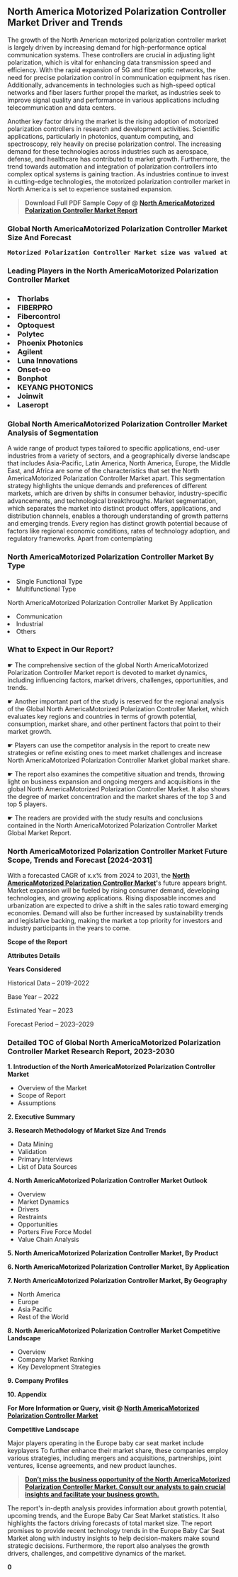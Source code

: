 <p> <h2>North America Motorized Polarization Controller Market Driver and Trends</h2><p>The growth of the North American motorized polarization controller market is largely driven by increasing demand for high-performance optical communication systems. These controllers are crucial in adjusting light polarization, which is vital for enhancing data transmission speed and efficiency. With the rapid expansion of 5G and fiber optic networks, the need for precise polarization control in communication equipment has risen. Additionally, advancements in technologies such as high-speed optical networks and fiber lasers further propel the market, as industries seek to improve signal quality and performance in various applications including telecommunication and data centers.</p><p>Another key factor driving the market is the rising adoption of motorized polarization controllers in research and development activities. Scientific applications, particularly in photonics, quantum computing, and spectroscopy, rely heavily on precise polarization control. The increasing demand for these technologies across industries such as aerospace, defense, and healthcare has contributed to market growth. Furthermore, the trend towards automation and integration of polarization controllers into complex optical systems is gaining traction. As industries continue to invest in cutting-edge technologies, the motorized polarization controller market in North America is set to experience sustained expansion.</p></p><blockquote id="" class=""><strong>Download Full PDF Sample Copy of @&nbsp;<a href="https://www.verifiedmarketreports.com/download-sample/?rid=411260&utm_source=GitHub-Jan&utm_medium=251" target="_blank">North AmericaMotorized Polarization Controller Market Report</a>&nbsp;&nbsp;</strong></blockquote><h3 id="" class=""><strong>Global&nbsp;North AmericaMotorized Polarization Controller Market Size And Forecast</strong></h3><pre class="reader-text-block__code-block"><strong>Motorized Polarization Controller Market size was valued at USD 0.56 Billion in 2022 and is projected to reach USD 1.14 Billion by 2030, growing at a CAGR of 10.21% from 2024 to 2030.</strong></pre><h3 id="" class="">Leading Players in the&nbsp;North AmericaMotorized Polarization Controller Market</h3><h3 class=""></Li><Li>Thorlabs</Li><Li> FIBERPRO</Li><Li> Fibercontrol</Li><Li> Optoquest</Li><Li> Polytec</Li><Li> Phoenix Photonics</Li><Li> Agilent</Li><Li> Luna Innovations</Li><Li> Onset-eo</Li><Li> Bonphot</Li><Li> KEYANG PHOTONICS</Li><Li> Joinwit</Li><Li> Laseropt</h3><h3 id="" class="">Global&nbsp;North AmericaMotorized Polarization Controller Market Analysis of Segmentation</h3><p id="" class="">A wide range of product types tailored to specific applications, end-user industries from a variety of sectors, and a geographically diverse landscape that includes Asia-Pacific, Latin America, North America, Europe, the Middle East, and Africa are some of the characteristics that set the North AmericaMotorized Polarization Controller Market apart. This segmentation strategy highlights the unique demands and preferences of different markets, which are driven by shifts in consumer behavior, industry-specific advancements, and technological breakthroughs. Market segmentation, which separates the market into distinct product offers, applications, and distribution channels, enables a thorough understanding of growth patterns and emerging trends. Every region has distinct growth potential because of factors like regional economic conditions, rates of technology adoption, and regulatory frameworks. Apart from contemplating</p><h3 id="" class="">North AmericaMotorized Polarization Controller Market&nbsp;By Type</h3><p></Li><Li>Single Functional Type</Li><Li> Multifunctional Type</p><div class="" data-test-id=""><p>North AmericaMotorized Polarization Controller Market&nbsp;By Application</p></div><p class=""></Li><Li>Communication</Li><Li> Industrial</Li><Li> Others</p><div class="" data-test-id=""><h3><span class="">What to Expect in Our Report?</span></h3></div><div class="" data-test-id=""><p><span class="">☛ The comprehensive section of the global North AmericaMotorized Polarization Controller Market report is devoted to market dynamics, including influencing factors, market drivers, challenges, opportunities, and trends.</span></p></div><div class="" data-test-id=""><p><span class="">☛ Another important part of the study is reserved for the regional analysis of the Global North AmericaMotorized Polarization Controller Market, which evaluates key regions and countries in terms of growth potential, consumption, market share, and other pertinent factors that point to their market growth.</span></p></div><div class="" data-test-id=""><p><span class="">☛ Players can use the competitor analysis in the report to create new strategies or refine existing ones to meet market challenges and increase North AmericaMotorized Polarization Controller Market global market share.</span></p></div><div class="" data-test-id=""><p><span class="">☛ The report also examines the competitive situation and trends, throwing light on business expansion and ongoing mergers and acquisitions in the global North AmericaMotorized Polarization Controller Market. It also shows the degree of market concentration and the market shares of the top 3 and top 5 players.</span></p></div><div class="" data-test-id=""><p><span class="">☛ The readers are provided with the study results and conclusions contained in the North AmericaMotorized Polarization Controller Market Global Market Report.</span></p></div><div class="" data-test-id=""><h3><span class="">North AmericaMotorized Polarization Controller Market Future Scope, Trends and Forecast [2024-2031]</span></h3></div><div class="" data-test-id=""><p><span class="">With a forecasted CAGR of x.x% from 2024 to 2031, the <strong><a href="https://www.verifiedmarketreports.com/download-sample/?rid=411260&utm_source=GitHub-Jan&utm_medium=251" target="_blank">North AmericaMotorized Polarization Controller Market</a>'</strong>s future appears bright. Market expansion will be fueled by rising consumer demand, developing technologies, and growing applications. Rising disposable incomes and urbanization are expected to drive a shift in the sales ratio toward emerging economies. Demand will also be further increased by sustainability trends and legislative backing, making the market a top priority for investors and industry participants in the years to come.</span></p><p id="ember66" class="ember-view reader-text-block__paragraph"><strong>Scope of the Report</strong></p><p id="ember67" class="ember-view reader-text-block__paragraph"><strong>Attributes Details</strong></p><p id="ember68" class="ember-view reader-text-block__paragraph"><strong>Years Considered</strong></p><p id="ember69" class="ember-view reader-text-block__paragraph">Historical Data &ndash; 2019&ndash;2022</p><p id="ember70" class="ember-view reader-text-block__paragraph">Base Year &ndash; 2022</p><p id="ember71" class="ember-view reader-text-block__paragraph">Estimated Year &ndash; 2023</p><p id="ember72" class="ember-view reader-text-block__paragraph">Forecast Period &ndash; 2023&ndash;2029</p></div><h3 id="" class="">Detailed TOC of Global North AmericaMotorized Polarization Controller Market Research Report, 2023-2030</h3><p id="" class=""><strong>1. Introduction of the North AmericaMotorized Polarization Controller Market</strong></p><ul><li>Overview of the Market</li><li>Scope of Report</li><li>Assumptions</li></ul><p id="" class=""><strong>2. Executive Summary</strong></p><p id="" class=""><strong>3. Research Methodology of Market Size And Trends</strong></p><ul><li>Data Mining</li><li>Validation</li><li>Primary Interviews</li><li>List of Data Sources</li></ul><p id="" class=""><strong>4. North AmericaMotorized Polarization Controller Market Outlook</strong></p><ul><li>Overview</li><li>Market Dynamics</li><li>Drivers</li><li>Restraints</li><li>Opportunities</li><li>Porters Five Force Model</li><li>Value Chain Analysis</li></ul><p id="" class=""><strong>5. North AmericaMotorized Polarization Controller Market, By Product</strong></p><p id="" class=""><strong>6. North AmericaMotorized Polarization Controller Market, By Application</strong></p><p id="" class=""><strong>7. North AmericaMotorized Polarization Controller Market, By Geography</strong></p><ul><li>North America</li><li>Europe</li><li>Asia Pacific</li><li>Rest of the World</li></ul><p id="" class=""><strong>8. North AmericaMotorized Polarization Controller Market Competitive Landscape</strong></p><ul><li>Overview</li><li>Company Market Ranking</li><li>Key Development Strategies</li></ul><p id="" class=""><strong>9. Company Profiles</strong></p><p id="" class=""><strong>10. Appendix</strong></p><p><strong>For More Information or Query, visit&nbsp;@ <a href="https://www.verifiedmarketreports.com/product/motorized-polarization-controller-market/" target="_blank">North AmericaMotorized Polarization Controller Market</a></strong></p><p id="ember61" class="ember-view reader-text-block__paragraph"><strong>Competitive Landscape</strong></p><p id="ember62" class="ember-view reader-text-block__paragraph">Major players operating in the Europe baby car seat market include keyplayers To further enhance their market share, these companies employ various strategies, including mergers and acquisitions, partnerships, joint ventures, license agreements, and new product launches.</p><blockquote id="ember63" class="ember-view reader-text-block__blockquote"><strong><a href="https://www.verifiedmarketreports.com/download-sample/?rid=411260&utm_source=GitHub-Jan&utm_medium=251" target="_blank">Don&rsquo;t miss the business opportunity of the North AmericaMotorized Polarization Controller Market. Consult our analysts to gain crucial insights and facilitate your business growth.</a></strong></blockquote><p id="ember64" class="ember-view reader-text-block__paragraph">The report's in-depth analysis provides information about growth potential, upcoming trends, and the Europe Baby Car Seat Market statistics. It also highlights the factors driving forecasts of total market size. The report promises to provide recent technology trends in the Europe Baby Car Seat Market along with industry insights to help decision-makers make sound strategic decisions. Furthermore, the report also analyses the growth drivers, challenges, and competitive dynamics of the market.</p><p class="ember-view reader-text-block__paragraph"><strong>0</strong></p>
